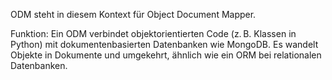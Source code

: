 ODM steht in diesem Kontext für Object Document Mapper.

Funktion: Ein ODM verbindet objektorientierten Code (z. B. Klassen in Python) mit dokumentenbasierten Datenbanken wie MongoDB. Es wandelt Objekte in Dokumente und umgekehrt, ähnlich wie ein ORM bei relationalen Datenbanken.